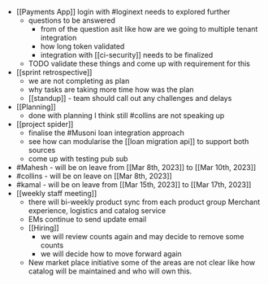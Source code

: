 - [[Payments App]] login with #loginext needs to explored further
	- questions to be answered
		- from of the question asit like how are we going to multiple tenant integration
		- how long token validated
		- integration with [[ci-security]] needs to be finalized
	- TODO  validate these things and come up with requirement for this
- [[sprint retrospective]]
	- we are not completing as plan
	- why tasks are taking more time how was the plan
	- [[standup]] - team should call out any challenges and delays
- [[Planning]]
	- done with planning I think still #collins are not speaking up
- [[project spider]]
	- finalise the #Musoni loan integration approach
	- see how can modularise the [[loan migration api]] to support both sources
	- come up with testing pub sub
- #Mahesh - will be on leave from [[Mar 8th, 2023]] to [[Mar 10th, 2023]]
- #collins - will be on leave on [[Mar 8th, 2023]]
- #kamal - will be on leave from [[Mar 15th, 2023]] to [[Mar 17th, 2023]]
- [[weekly staff meeting]]
	- there will bi-weekly product sync from each product group Merchant experience, logistics and catalog service
	- EMs continue to send update email
	- [[Hiring]]
		- we will review counts again and may decide to remove some counts
		- we will decide how to move forward again
	- New market place initiative some of the areas are not clear like how catalog will be maintained and who will own this.